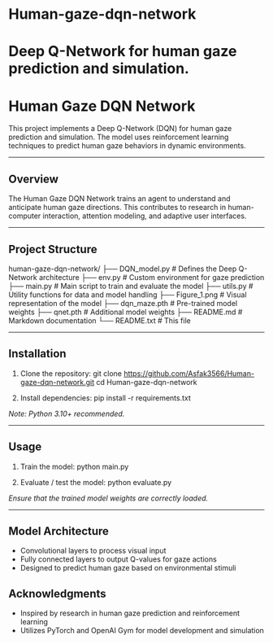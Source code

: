 # Human-gaze-dqn-network
Deep Q-Network for human gaze prediction and simulation.
=====================================================
 Human Gaze DQN Network
=====================================================

This project implements a Deep Q-Network (DQN) for human gaze
prediction and simulation. The model uses reinforcement learning
techniques to predict human gaze behaviors in dynamic environments.

-----------------------------------------------------
 Overview
-----------------------------------------------------
The Human Gaze DQN Network trains an agent to understand and
anticipate human gaze directions. This contributes to research
in human-computer interaction, attention modeling, and adaptive
user interfaces.

-----------------------------------------------------
 Project Structure
-----------------------------------------------------
human-gaze-dqn-network/
├── DQN_model.py        # Defines the Deep Q-Network architecture
├── env.py              # Custom environment for gaze prediction
├── main.py             # Main script to train and evaluate the model
├── utils.py            # Utility functions for data and model handling
├── Figure_1.png        # Visual representation of the model
├── dqn_maze.pth        # Pre-trained model weights
├── qnet.pth            # Additional model weights
├── README.md           # Markdown documentation
└── README.txt          # This file

-----------------------------------------------------
 Installation
-----------------------------------------------------
1. Clone the repository:
   git clone https://github.com/Asfak3566/Human-gaze-dqn-network.git
   cd Human-gaze-dqn-network

2. Install dependencies:
   pip install -r requirements.txt

*Note: Python 3.10+ recommended.*

-----------------------------------------------------
 Usage
-----------------------------------------------------
1. Train the model:
   python main.py

2. Evaluate / test the model:
   python evaluate.py

*Ensure that the trained model weights are correctly loaded.*

-----------------------------------------------------
 Model Architecture
-----------------------------------------------------
- Convolutional layers to process visual input
- Fully connected layers to output Q-values for gaze actions
- Designed to predict human gaze based on environmental stimuli
  
 Acknowledgments
-----------------------------------------------------
- Inspired by research in human gaze prediction and reinforcement learning
- Utilizes PyTorch and OpenAI Gym for model development and simulation
